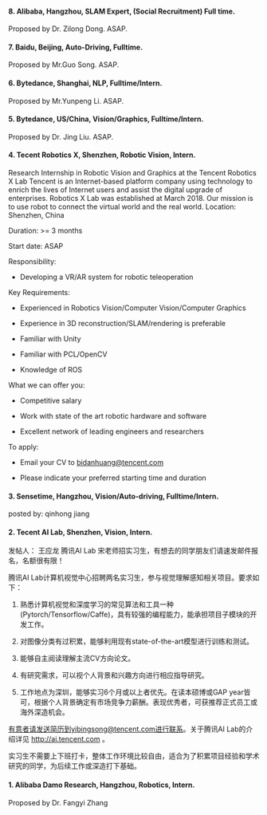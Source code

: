 #### 8. Alibaba, Hangzhou, SLAM Expert, (Social Recruitment) Full time.
Proposed by Dr. Zilong Dong. ASAP.


#### 7. Baidu, Beijing, Auto-Driving, Fulltime.
Proposed by Mr.Guo Song. ASAP.


#### 6. Bytedance, Shanghai, NLP, Fulltime/Intern.
Proposed by Mr.Yunpeng Li. ASAP.


#### 5. Bytedance, US/China, Vision/Graphics, Fulltime/Intern.
Proposed by Dr. Jing Liu. ASAP.


#### 4. Tecent Robotics X, Shenzhen, Robotic Vision, Intern.
Research Internship in Robotic Vision and Graphics at the Tencent Robotics X Lab
Tencent is an Internet-based platform company using technology to enrich the lives of Internet users and assist the digital upgrade of enterprises. Robotics X Lab was established at March 2018. Our mission is to use robot to connect the virtual world and the real world.
Location: Shenzhen, China

Duration: >= 3 months

Start date: ASAP

Responsibility:

- Developing a VR/AR system for robotic teleoperation

Key Requirements:

- Experienced in Robotics Vision/Computer Vision/Computer Graphics

- Experience in 3D reconstruction/SLAM/rendering is preferable

- Familiar with Unity

- Familiar with PCL/OpenCV

- Knowledge of ROS

What we can offer you:

-  Competitive salary

- Work with state of the art robotic hardware and software

- Excellent network of leading engineers and researchers

To apply:

- Email your CV to bidanhuang@tencent.com

- Please indicate your preferred starting time and duration


#### 3. Sensetime, Hangzhou, Vision/Auto-driving, Fulltime/Intern.
posted by: qinhong jiang


#### 2. Tecent AI Lab, Shenzhen, Vision, Intern.
发帖人： 王应龙
腾讯AI Lab 宋老师招实习生，有想去的同学朋友们请速发邮件报名，名额很有限！

腾讯AI Lab计算机视觉中心招聘两名实习生，参与视觉理解感知相关项目。要求如下：

1. 熟悉计算机视觉和深度学习的常见算法和工具一种(Pytorch/Tensorflow/Caffe)，具有较强的编程能力，能承担项目子模块的开发工作。

2. 对图像分类有过积累，能够利用现有state-of-the-art模型进行训练和测试。

3. 能够自主阅读理解主流CV方向论文。

4. 有研究需求，可以视个人背景和兴趣方向进行相应指导研究。

5. 工作地点为深圳，能够实习6个月或以上者优先。在读本硕博或GAP year皆可，根据个人背景确定有市场竞争力薪酬。表现优秀者，可获推荐正式员工或海外深造机会。

有意者请发送简历到yibingsong@tencent.com进行联系。关于腾讯AI Lab的介绍详见 http://ai.tencent.com 。

实习生不需要上下班打卡，整体工作环境比较自由，适合为了积累项目经验和学术研究的同学，为后续工作或深造打下基础。


#### 1. Alibaba Damo Research, Hangzhou, Robotics, Intern.
Proposed by Dr. Fangyi Zhang
